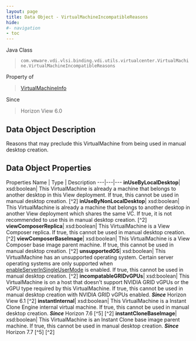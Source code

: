 ```yaml
---
layout: page
title: Data Object - VirtualMachineIncompatibleReasons
hide:
#- navigation
- toc
---
```






Java Class
> `com.vmware.vdi.vlsi.binding.vdi.utils.virtualcenter.VirtualMachine.VirtualMachineIncompatibleReasons`

Property of
> [VirtualMachineInfo](vdi.utils.virtualcenter.VirtualMachine.VirtualMachineInfo.md#field_detail)

Since
> Horizon View 6.0


## Data Object Description

Reasons that may preclude this VirtualMachine from being used in manual desktop creation.

## Data Object Properties
Properties
Name |  Type |  Description
---|---|---
**inUseByLocalDesktop**|  xsd:boolean|  This VirtualMachine is already a machine that belongs to another desktop in this View deployment. If true, this cannot be used in manual desktop creation. [^2]
**inUseByNonLocalDesktop**|  xsd:boolean|  This VirtualMachine is already a machine that belongs to another desktop in another View deployment which shares the same VC. If true, it is not recommended to use this in manual desktop creation. [^2]
**viewComposerReplica**|  xsd:boolean|  This VirtualMachine is a View Composer replica. If true, this cannot be used in manual desktop creation. [^2]
**viewComposerBaseImage**|  xsd:boolean|  This VirtualMachine is a View Composer base image parent machine. If true, this cannot be used in manual desktop creation. [^2]
**unsupportedOS**|  xsd:boolean|  This VirtualMachine has an unsupported operating system. Certain server operating systems are only supported when [enableServerInSingleUserMode](vdi.infrastructure.GlobalSettings.GeneralData.md#enableServerInSingleUserMode) is enabled. If true, this cannot be used in manual desktop creation. [^2]
**incompatableGRIDvGPUs**|  xsd:boolean|  This VirtualMachine is on a host that doesn't support NVIDIA GRID vGPUs or the vGPU type required by this VirtualMachine. If true, this cannot be used in manual desktop creation with NVIDIA GRID vGPUs enabled.  **_Since_** Horizon View 6.1 [^2]
**instantInternal**|  xsd:boolean|  This VirtualMachine is a Instant Clone Engine internal virtual machine. If true, this cannot be used in manual desktop creation.  **_Since_** Horizon 7.6 [^5] [^2]
**instantCloneBaseImage**|  xsd:boolean|  This VirtualMachine is an Instant Clone base image parent machine. If true, this cannot be used in manual desktop creation.  **_Since_** Horizon 7.7 [^5] [^2]
 


 
